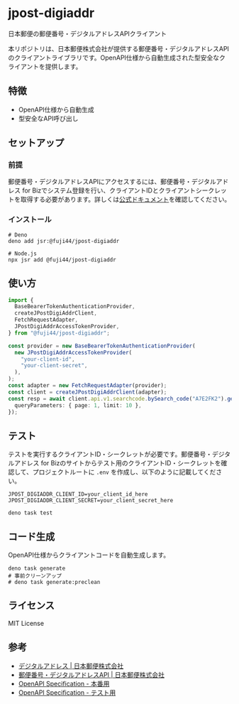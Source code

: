 # jpost-digiaddr

日本郵便の郵便番号・デジタルアドレスAPIクライアント

本リポジトリは、日本郵便株式会社が提供する郵便番号・デジタルアドレスAPIのクライアントライブラリです。OpenAPI仕様から自動生成された型安全なクライアントを提供します。

## 特徴

- OpenAPI仕様から自動生成
- 型安全なAPI呼び出し

## セットアップ

### 前提

郵便番号・デジタルアドレスAPIにアクセスするには、郵便番号・デジタルアドレス for Bizでシステム登録を行い、クライアントIDとクライアントシークレットを取得する必要があります。詳しくは[公式ドキュメント](https://guide-biz.da.pf.japanpost.jp/api/)を確認してください。

### インストール

```shell
# Deno
deno add jsr:@fuji44/jpost-digiaddr

# Node.js
npx jsr add @fuji44/jpost-digiaddr
```

## 使い方

```typescript
import {
  BaseBearerTokenAuthenticationProvider,
  createJPostDigiAddrClient,
  FetchRequestAdapter,
  JPostDigiAddrAccessTokenProvider,
} from "@fuji44/jpost-digiaddr";

const provider = new BaseBearerTokenAuthenticationProvider(
  new JPostDigiAddrAccessTokenProvider(
    "your-client-id",
    "your-client-secret",
  ),
);
const adapter = new FetchRequestAdapter(provider);
const client = createJPostDigiAddrClient(adapter);
const resp = await client.api.v1.searchcode.bySearch_code("A7E2FK2").get({
  queryParameters: { page: 1, limit: 10 },
});
```

## テスト

テストを実行するクライアントID・シークレットが必要です。郵便番号・デジタルアドレス for Bizのサイトからテスト用のクライアントID・シークレットを確認して、プロジェクトルートに `.env` を作成し、以下のように記載してください。

```env
JPOST_DIGIADDR_CLIENT_ID=your_client_id_here
JPOST_DIGIADDR_CLIENT_SECRET=your_client_secret_here
```

```shell
deno task test
```

## コード生成

OpenAPI仕様からクライアントコードを自動生成します。

```shell
deno task generate
# 事前クリーンアップ
# deno task generate:preclean
```

## ライセンス

MIT License

## 参考

- [デジタルアドレス | 日本郵便株式会社](https://lp.da.pf.japanpost.jp)
- [郵便番号・デジタルアドレスAPI | 日本郵便株式会社](https://guide-biz.da.pf.japanpost.jp/api/)
- [OpenAPI Specification - 本番用](https://biz.da.pf.japanpost.jp/apireference/digiadd-swagger-biz.html)
- [OpenAPI Specification - テスト用](https://biz.da.pf.japanpost.jp/apireference/digiadd-mock-swagger-biz.html)
